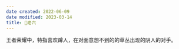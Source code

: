 ```yaml
---
date created: 2022-06-09
date modified: 2023-03-14
title: 🐤老六
---
```


王者荣耀中，特指喜欢蹲人，在对面意想不到的的草丛出现的阴人的对手。
